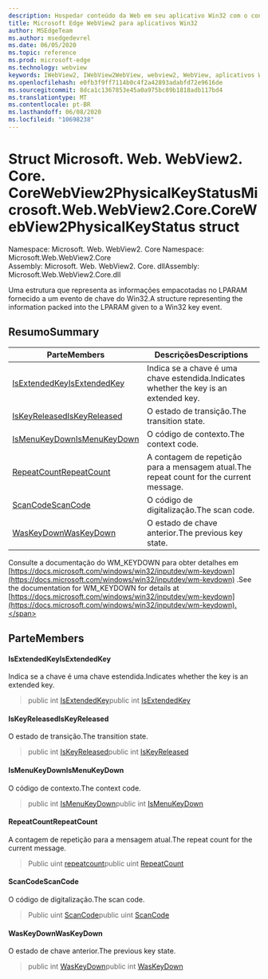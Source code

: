 ```yaml
---
description: Hospedar conteúdo da Web em seu aplicativo Win32 com o controle WebView2 do Microsoft Edge
title: Microsoft Edge WebView2 para aplicativos Win32
author: MSEdgeTeam
ms.author: msedgedevrel
ms.date: 06/05/2020
ms.topic: reference
ms.prod: microsoft-edge
ms.technology: webview
keywords: IWebView2, IWebView2WebView, webview2, WebView, aplicativos Win32, Win32, Edge, ICoreWebView2, ICoreWebView2Controller, controle do navegador, HTML Edge
ms.openlocfilehash: e0fb3f9ff7114b0c4f2a42893adabfd72e9616de
ms.sourcegitcommit: 8dca1c1367853e45a0a975bc89b1818adb117bd4
ms.translationtype: MT
ms.contentlocale: pt-BR
ms.lasthandoff: 06/08/2020
ms.locfileid: "10698238"
---
```

# <span data-ttu-id="84b1c-104">Struct Microsoft. Web. WebView2. Core. CoreWebView2PhysicalKeyStatus</span><span class="sxs-lookup"><span data-stu-id="84b1c-104">Microsoft.Web.WebView2.Core.CoreWebView2PhysicalKeyStatus struct</span></span> 

<span data-ttu-id="84b1c-105">Namespace: Microsoft. Web. WebView2. Core </span><span class="sxs-lookup"><span data-stu-id="84b1c-105">Namespace: Microsoft.Web.WebView2.Core</span></span>\
<span data-ttu-id="84b1c-106">Assembly: Microsoft. Web. WebView2. Core. dll</span><span class="sxs-lookup"><span data-stu-id="84b1c-106">Assembly: Microsoft.Web.WebView2.Core.dll</span></span>

<span data-ttu-id="84b1c-107">Uma estrutura que representa as informações empacotadas no LPARAM fornecido a um evento de chave do Win32.</span><span class="sxs-lookup"><span data-stu-id="84b1c-107">A structure representing the information packed into the LPARAM given to a Win32 key event.</span></span>

## <span data-ttu-id="84b1c-108">Resumo</span><span class="sxs-lookup"><span data-stu-id="84b1c-108">Summary</span></span>

 <span data-ttu-id="84b1c-109">Parte</span><span class="sxs-lookup"><span data-stu-id="84b1c-109">Members</span></span>                        | <span data-ttu-id="84b1c-110">Descrições</span><span class="sxs-lookup"><span data-stu-id="84b1c-110">Descriptions</span></span>
--------------------------------|---------------------------------------------
[<span data-ttu-id="84b1c-111">IsExtendedKey</span><span class="sxs-lookup"><span data-stu-id="84b1c-111">IsExtendedKey</span></span>](#isextendedkey) | <span data-ttu-id="84b1c-112">Indica se a chave é uma chave estendida.</span><span class="sxs-lookup"><span data-stu-id="84b1c-112">Indicates whether the key is an extended key.</span></span>
[<span data-ttu-id="84b1c-113">IsKeyReleased</span><span class="sxs-lookup"><span data-stu-id="84b1c-113">IsKeyReleased</span></span>](#iskeyreleased) | <span data-ttu-id="84b1c-114">O estado de transição.</span><span class="sxs-lookup"><span data-stu-id="84b1c-114">The transition state.</span></span>
[<span data-ttu-id="84b1c-115">IsMenuKeyDown</span><span class="sxs-lookup"><span data-stu-id="84b1c-115">IsMenuKeyDown</span></span>](#ismenukeydown) | <span data-ttu-id="84b1c-116">O código de contexto.</span><span class="sxs-lookup"><span data-stu-id="84b1c-116">The context code.</span></span>
[<span data-ttu-id="84b1c-117">RepeatCount</span><span class="sxs-lookup"><span data-stu-id="84b1c-117">RepeatCount</span></span>](#repeatcount) | <span data-ttu-id="84b1c-118">A contagem de repetição para a mensagem atual.</span><span class="sxs-lookup"><span data-stu-id="84b1c-118">The repeat count for the current message.</span></span>
[<span data-ttu-id="84b1c-119">ScanCode</span><span class="sxs-lookup"><span data-stu-id="84b1c-119">ScanCode</span></span>](#scancode) | <span data-ttu-id="84b1c-120">O código de digitalização.</span><span class="sxs-lookup"><span data-stu-id="84b1c-120">The scan code.</span></span>
[<span data-ttu-id="84b1c-121">WasKeyDown</span><span class="sxs-lookup"><span data-stu-id="84b1c-121">WasKeyDown</span></span>](#waskeydown) | <span data-ttu-id="84b1c-122">O estado de chave anterior.</span><span class="sxs-lookup"><span data-stu-id="84b1c-122">The previous key state.</span></span>

<span data-ttu-id="84b1c-123">Consulte a documentação do WM_KEYDOWN para obter detalhes em [https://docs.microsoft.com/windows/win32/inputdev/wm-keydown](https://docs.microsoft.com/windows/win32/inputdev/wm-keydown) .</span><span class="sxs-lookup"><span data-stu-id="84b1c-123">See the documentation for WM_KEYDOWN for details at [https://docs.microsoft.com/windows/win32/inputdev/wm-keydown](https://docs.microsoft.com/windows/win32/inputdev/wm-keydown).</span></span>

## <span data-ttu-id="84b1c-124">Parte</span><span class="sxs-lookup"><span data-stu-id="84b1c-124">Members</span></span>

#### <span data-ttu-id="84b1c-125">IsExtendedKey</span><span class="sxs-lookup"><span data-stu-id="84b1c-125">IsExtendedKey</span></span> 

<span data-ttu-id="84b1c-126">Indica se a chave é uma chave estendida.</span><span class="sxs-lookup"><span data-stu-id="84b1c-126">Indicates whether the key is an extended key.</span></span>

> <span data-ttu-id="84b1c-127">public int [IsExtendedKey](#isextendedkey)</span><span class="sxs-lookup"><span data-stu-id="84b1c-127">public int [IsExtendedKey](#isextendedkey)</span></span>

#### <span data-ttu-id="84b1c-128">IsKeyReleased</span><span class="sxs-lookup"><span data-stu-id="84b1c-128">IsKeyReleased</span></span> 

<span data-ttu-id="84b1c-129">O estado de transição.</span><span class="sxs-lookup"><span data-stu-id="84b1c-129">The transition state.</span></span>

> <span data-ttu-id="84b1c-130">public int [IsKeyReleased](#iskeyreleased)</span><span class="sxs-lookup"><span data-stu-id="84b1c-130">public int [IsKeyReleased](#iskeyreleased)</span></span>

#### <span data-ttu-id="84b1c-131">IsMenuKeyDown</span><span class="sxs-lookup"><span data-stu-id="84b1c-131">IsMenuKeyDown</span></span> 

<span data-ttu-id="84b1c-132">O código de contexto.</span><span class="sxs-lookup"><span data-stu-id="84b1c-132">The context code.</span></span>

> <span data-ttu-id="84b1c-133">public int [IsMenuKeyDown](#ismenukeydown)</span><span class="sxs-lookup"><span data-stu-id="84b1c-133">public int [IsMenuKeyDown](#ismenukeydown)</span></span>

#### <span data-ttu-id="84b1c-134">RepeatCount</span><span class="sxs-lookup"><span data-stu-id="84b1c-134">RepeatCount</span></span> 

<span data-ttu-id="84b1c-135">A contagem de repetição para a mensagem atual.</span><span class="sxs-lookup"><span data-stu-id="84b1c-135">The repeat count for the current message.</span></span>

> <span data-ttu-id="84b1c-136">Public uint [repeatcount](#repeatcount)</span><span class="sxs-lookup"><span data-stu-id="84b1c-136">public uint [RepeatCount](#repeatcount)</span></span>

#### <span data-ttu-id="84b1c-137">ScanCode</span><span class="sxs-lookup"><span data-stu-id="84b1c-137">ScanCode</span></span> 

<span data-ttu-id="84b1c-138">O código de digitalização.</span><span class="sxs-lookup"><span data-stu-id="84b1c-138">The scan code.</span></span>

> <span data-ttu-id="84b1c-139">Public uint [ScanCode](#scancode)</span><span class="sxs-lookup"><span data-stu-id="84b1c-139">public uint [ScanCode](#scancode)</span></span>

#### <span data-ttu-id="84b1c-140">WasKeyDown</span><span class="sxs-lookup"><span data-stu-id="84b1c-140">WasKeyDown</span></span> 

<span data-ttu-id="84b1c-141">O estado de chave anterior.</span><span class="sxs-lookup"><span data-stu-id="84b1c-141">The previous key state.</span></span>

> <span data-ttu-id="84b1c-142">public int [WasKeyDown](#waskeydown)</span><span class="sxs-lookup"><span data-stu-id="84b1c-142">public int [WasKeyDown](#waskeydown)</span></span>

